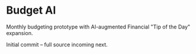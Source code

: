 # Budget AI

Monthly budgeting prototype with AI-augmented Financial "Tip of the Day" expansion.

Initial commit – full source incoming next.
